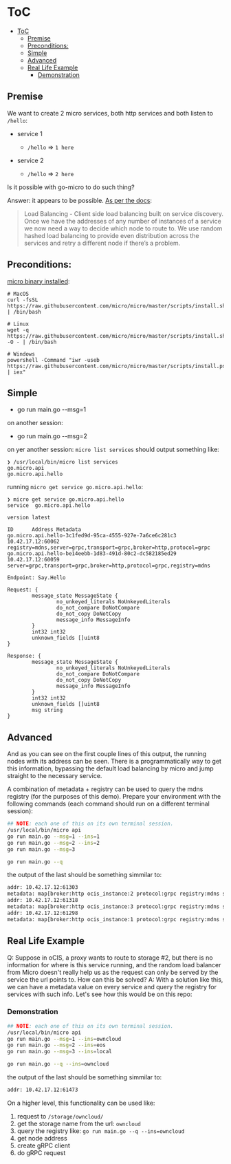 # ToC

- [ToC](#toc)
  - [Premise](#premise)
  - [Preconditions:](#preconditions)
  - [Simple](#simple)
  - [Advanced](#advanced)
  - [Real Life Example](#real-life-example)
    - [Demonstration](#demonstration)

## Premise

We want to create 2 micro services, both http services and both listen to `/hello`:

- service 1
  - `/hello` => `1 here`

- service 2
  - `/hello` => `2 here`

Is it possible with go-micro to do such thing?

Answer: it appears to be possible. [As per the docs](https://m3o.com/docs/framework.html):

> Load Balancing - Client side load balancing built on service discovery. Once we have the addresses of any number of instances of a service we now need a way to decide which node to route to. We use random hashed load balancing to provide even distribution across the services and retry a different node if there’s a problem.

## Preconditions:

[micro binary installed](https://github.com/micro/micro/#install):

```
# MacOS
curl -fsSL https://raw.githubusercontent.com/micro/micro/master/scripts/install.sh | /bin/bash

# Linux
wget -q  https://raw.githubusercontent.com/micro/micro/master/scripts/install.sh -O - | /bin/bash

# Windows
powershell -Command "iwr -useb https://raw.githubusercontent.com/micro/micro/master/scripts/install.ps1 | iex"
```

## Simple
- go run main.go --msg=1

on another session:
- go run main.go --msg=2

on yer another session:
`micro list services` should output something like:

```
❯ /usr/local/bin/micro list services
go.micro.api
go.micro.api.hello
```

running `micro get service go.micro.api.hello`:

```
❯ micro get service go.micro.api.hello
service  go.micro.api.hello

version latest

ID      Address Metadata
go.micro.api.hello-3c1fed9d-95ca-4555-927e-7a6ce6c281c3 10.42.17.12:60062       registry=mdns,server=grpc,transport=grpc,broker=http,protocol=grpc
go.micro.api.hello-be14eebb-1d83-491d-80c2-dc582185ed29 10.42.17.12:60059       server=grpc,transport=grpc,broker=http,protocol=grpc,registry=mdns

Endpoint: Say.Hello

Request: {
        message_state MessageState {
                no_unkeyed_literals NoUnkeyedLiterals
                do_not_compare DoNotCompare
                do_not_copy DoNotCopy
                message_info MessageInfo
        }
        int32 int32
        unknown_fields []uint8
}

Response: {
        message_state MessageState {
                no_unkeyed_literals NoUnkeyedLiterals
                do_not_compare DoNotCompare
                do_not_copy DoNotCopy
                message_info MessageInfo
        }
        int32 int32
        unknown_fields []uint8
        msg string
}
```

## Advanced

And as you can see on the first couple lines of this output, the running nodes with its address can be seen. There is a programmatically way to get this information, bypassing the default load balancing by micro and jump straight to the necessary service.

A combination of metadata + registry can be used to query the mdns registry (for the purposes of this demo). Prepare your environment with the following commands (each command should run on a different terminal session):

```bash
## NOTE: each one of this on its own terminal session.
/usr/local/bin/micro api
go run main.go --msg=1 --ins=1
go run main.go --msg=2 --ins=2
go run main.go --msg=3

go run main.go --q
```

the output of the last should be something simmilar to:

```bash
addr: 10.42.17.12:61303
metadata: map[broker:http ocis_instance:2 protocol:grpc registry:mdns server:grpc transport:grpc]
addr: 10.42.17.12:61318
metadata: map[broker:http ocis_instance:3 protocol:grpc registry:mdns server:grpc transport:grpc]
addr: 10.42.17.12:61298
metadata: map[broker:http ocis_instance:1 protocol:grpc registry:mdns server:grpc transport:grpc]
```

## Real Life Example

Q: Suppose in oCIS, a proxy wants to route to storage #2, but there is no information for where is this service running, and the random load balancer from Micro doesn't really help us as the request can only be served by the service the url points to. How can this be solved?
A: With a solution like this, we can have a metadata value on every service and query the registry for services with such info. Let's see how this would be on this repo:

### Demonstration

```bash
## NOTE: each one of this on its own terminal session.
/usr/local/bin/micro api
go run main.go --msg=1 --ins=owncloud
go run main.go --msg=2 --ins=eos
go run main.go --msg=3 --ins=local

go run main.go --q --ins=owncloud
```

the output of the last should be something simmilar to:

```bash
addr: 10.42.17.12:61473
```

On a higher level, this functionality can be used like:

1. request to `/storage/owncloud/`
2. get the storage name from the url: `owncloud`
3. query the registry like: `go run main.go --q --ins=owncloud`
4. get node address
5. create gRPC client
6. do gRPC request